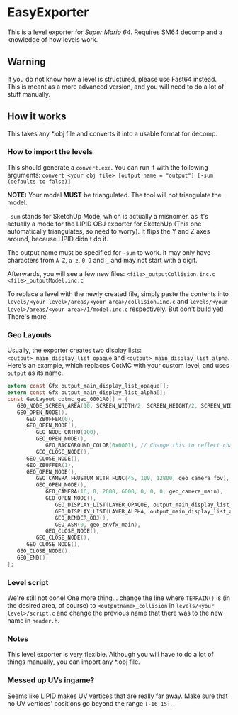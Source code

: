# EasyExporter
This is a level exporter for *Super Mario 64*. Requires SM64 decomp and a knowledge of how levels work.

## Warning
If you do not know how a level is structured, please use Fast64 instead. This is meant as a more advanced version, and you will need to do a lot of stuff manually.

## How it works
This takes any \*.obj file and converts it into a usable format for decomp.

### How to import the levels
This should generate a `convert.exe`. You can run it with the following arguments:
`convert <your obj file> [output name = "output"] [-sum (defaults to false)]`

**NOTE:** Your model **MUST** be triangulated. The tool will not triangulate the model.

`-sum` stands for SketchUp Mode, which is actually a misnomer, as it's actually a mode for the LIPID OBJ exporter for SketchUp (This one automatically triangulates, so need to worry). It flips the Y and Z axes around, because LIPID didn't do it.

The output name must be specified for `-sum` to work. It may only have characters from `A-Z`, `a-z`, `0-9` and `_` and may not start with a digit.

Afterwards, you will see a few new files:
`<file>_outputCollision.inc.c`
`<file>_outputModel.inc.c`

To replace a level with the newly created file, simply paste the contents into `levels/<your level>/areas/<your area>/collision.inc.c` and `levels/<your level>/areas/<your area>/1/model.inc.c` respectively. But don't build yet! There's more.

### Geo Layouts
Usually, the exporter creates two display lists: `<output>_main_display_list_opaque` and `<output>_main_display_list_alpha`. Here's an example, which replaces CotMC with your custom level, and uses `output` as its name.
```c
extern const Gfx output_main_display_list_opaque[];
extern const Gfx output_main_display_list_alpha[];
const GeoLayout cotmc_geo_0001A0[] = {
   GEO_NODE_SCREEN_AREA(10, SCREEN_WIDTH/2, SCREEN_HEIGHT/2, SCREEN_WIDTH/2, SCREEN_HEIGHT/2),
   GEO_OPEN_NODE(),
      GEO_ZBUFFER(0),
      GEO_OPEN_NODE(),
         GEO_NODE_ORTHO(100),
         GEO_OPEN_NODE(),
            GEO_BACKGROUND_COLOR(0x0001), // Change this to reflect changes in the background.
         GEO_CLOSE_NODE(),
      GEO_CLOSE_NODE(),
      GEO_ZBUFFER(1),
      GEO_OPEN_NODE(),
         GEO_CAMERA_FRUSTUM_WITH_FUNC(45, 100, 12800, geo_camera_fov),
         GEO_OPEN_NODE(),
            GEO_CAMERA(16, 0, 2000, 6000, 0, 0, 0, geo_camera_main),
            GEO_OPEN_NODE(),
               GEO_DISPLAY_LIST(LAYER_OPAQUE, output_main_display_list_opaque),
               GEO_DISPLAY_LIST(LAYER_ALPHA, output_main_display_list_alpha),
               GEO_RENDER_OBJ(),
               GEO_ASM(0, geo_envfx_main),
            GEO_CLOSE_NODE(),
         GEO_CLOSE_NODE(),
      GEO_CLOSE_NODE(),
   GEO_CLOSE_NODE(),
   GEO_END(),
};
```

### Level script
We're still not done! One more thing... change the line where `TERRAIN()` is (in the desired area, of course) to `<outputname>_collision` in `levels/<your level>/script.c` and change the previous name that there was to the new name in `header.h`.

### Notes
This level exporter is very flexible. Although you will have to do a lot of things manually, you can import any \*.obj file.

### Messed up UVs ingame?
Seems like LIPID makes UV vertices that are really far away. Make sure that no UV vertices' positions go beyond the range `[-16,15]`.
